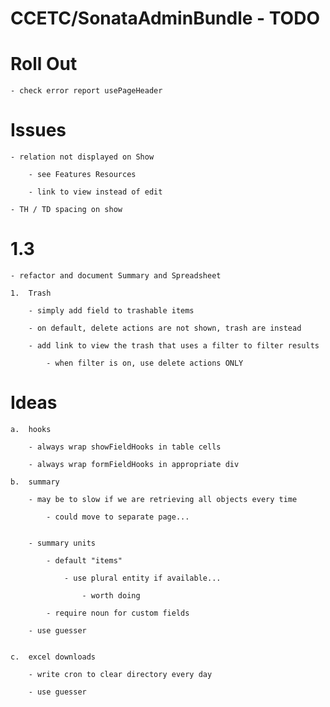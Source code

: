 CCETC/SonataAdminBundle - TODO
=========================================

Roll Out
====================

	- check error report usePageHeader

Issues
=============================
	
	- relation not displayed on Show 
		
		- see Features Resources
		
		- link to view instead of edit
		
	- TH / TD spacing on show


1.3
=======================================
	
    - refactor and document Summary and Spreadsheet

    1.  Trash

        - simply add field to trashable items

        - on default, delete actions are not shown, trash are instead

        - add link to view the trash that uses a filter to filter results

            - when filter is on, use delete actions ONLY


Ideas
=========================================

	a.	hooks

		- always wrap showFieldHooks in table cells
		
		- always wrap formFieldHooks in appropriate div

	b.	summary
	
		- may be to slow if we are retrieving all objects every time
		
			- could move to separate page...


		- summary units
		
			- default "items"

				- use plural entity if available...
				
					- worth doing
			
			- require noun for custom fields
			
		- use guesser


	c.	excel downloads
	
		- write cron to clear directory every day

		- use guesser